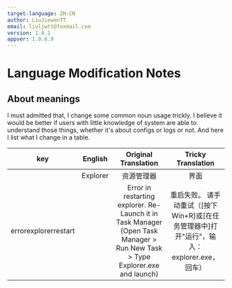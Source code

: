 ```yaml
---
target-language: ZH-CN
author: LiuJiewenTT
email: liuljwtt@foxmail.com
version: 1.0.1
appver: 1.0.6.9
---
```


# Language Modification Notes


## About meanings 

I must admitted that, I change some common noun usage trickly. I believe it would be better if users with little knowledge of system are able to understand those things, whether it's about configs or logs or not. And here I list what I change in a table.

| key | English | Original Translation | Tricky Translation |
|:---:|:-------:|:--------------------:|:------------------:|
| | Explorer | 资源管理器 | 界面 |
| errorexplorerrestart | | Error in restarting explorer. Re-Launch it in Task Manager (Open Task Manager > Run New Task > Type Explorer.exe and launch) | 重启失败。 请手动重试（[按下Win+R]或[在任务管理器中]打开"运行"，输入：explorer.exe，回车） |

